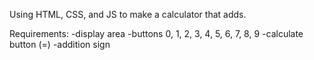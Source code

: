 Using HTML, CSS, and JS to make a calculator that adds.

Requirements:
-display area
-buttons 0, 1, 2, 3, 4, 5, 6, 7, 8, 9
-calculate button (=)
-addition sign
